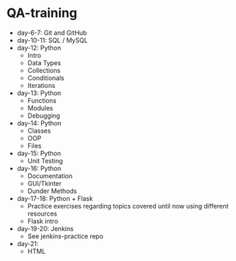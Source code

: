 # QA-training
<!-- TODO: Restructure to weekly structure -->
- day-6-7: Git and GitHub
- day-10-11: SQL / MySQL
- day-12: Python
  - Intro
  - Data Types
  - Collections
  - Conditionals
  - Iterations
- day-13: Python
  - Functions
  - Modules
  - Debugging
- day-14: Python
  - Classes
  - OOP
  - Files
- day-15: Python
  - Unit Testing
- day-16: Python
  - Documentation
  - GUI/Tkinter
  - Dunder Methods
- day-17-18: Python + Flask
  - Practice exercises regarding topics covered until now using different resources
  - Flask intro
- day-19-20: Jenkins
  - See jenkins-practice repo
- day-21:
  - HTML 
